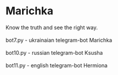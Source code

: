 # Marichka
Know the truth and see the right way.
<br> 
<br> 
bot7.py - ukrainaian telegram-bot Marichka
<br> 
<br> 
bot10.py - russian telegram-bot Ksusha
<br>
<br> 
bot11.py - english telegram-bot Hermiona

